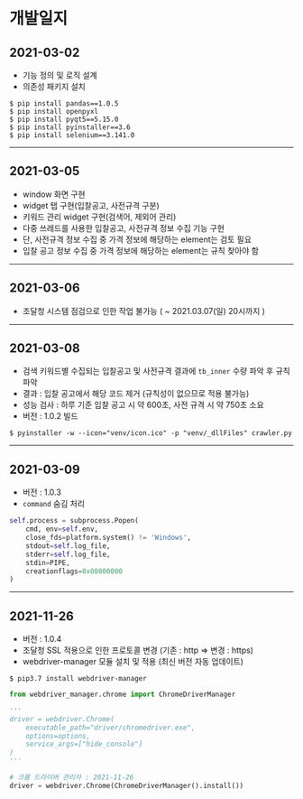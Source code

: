 # 개발일지

## 2021-03-02

- 기능 정의 및 로직 설계
- 의존성 패키지 설치

```
$ pip install pandas==1.0.5
$ pip install openpyxl
$ pip install pyqt5==5.15.0
$ pip install pyinstaller==3.6
$ pip install selenium==3.141.0
```

---

## 2021-03-05

- window 화면 구현
- widget 탭 구현(입찰공고, 사전규격 구분)
- 키워드 관리 widget 구현(검색어, 제외어 관리)
- 다중 쓰레드를 사용한 입찰공고, 사전규격 정보 수집 기능 구현
- 단, 사전규격 정보 수집 중 가격 정보에 해당하는 element는 검토 필요
- 입찰 공고 정보 수집 중 가격 정보에 해당하는 element는 규칙 찾아야 함

---

## 2021-03-06

- 조달청 시스템 점검으로 인한 작업 불가능 ( ~ 2021.03.07(일) 20시까지 )

---

## 2021-03-08

- 검색 키워드별 수집되는 입찰공고 및 사전규격 결과에 `tb_inner` 수량 파악 후 규칙 파악
- 결과 : 입찰 공고에서 해당 코드 제거 (규칙성이 없으므로 적용 불가능)
- 성능 검사 : 하루 기준 입찰 공고 시 약 600초, 사전 규격 시 약 750초 소요
- 버전 : 1.0.2 빌드

```
$ pyinstaller -w --icon="venv/icon.ico" -p "venv/_dllFiles" crawler.py
```

---

## 2021-03-09

- 버전 : 1.0.3
- `command` 숨김 처리

```python
self.process = subprocess.Popen(
    cmd, env=self.env,
    close_fds=platform.system() != 'Windows',
    stdout=self.log_file,
    stderr=self.log_file,
    stdin=PIPE,
    creationflags=0x08000000
)
```

---

## 2021-11-26

- 버전 : 1.0.4
- 조달청 SSL 적용으로 인한 프로토콜 변경 (기존 : http => 변경 : https)
- webdriver-manager 모듈 설치 및 적용 (최신 버전 자동 업데이트)

```
$ pip3.7 install webdriver-manager
```

```python
from webdriver_manager.chrome import ChromeDriverManager

'''
driver = webdriver.Chrome(
    executable_path="driver/chromedriver.exe",
    options=options,
    service_args=["hide_console"]
)
'''

# 크롬 드라이버 관리자 : 2021-11-26
driver = webdriver.Chrome(ChromeDriverManager().install())
```
